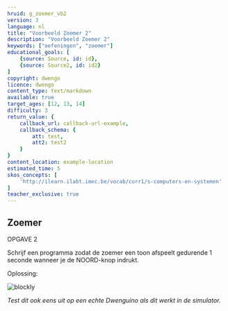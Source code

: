 ```yaml
---
hruid: g_zoemer_vb2
version: 3
language: nl
title: "Voorbeeld Zoemer 2"
description: "Voorbeeld Zoemer 2"
keywords: ["oefeningen", "zoemer"]
educational_goals: [
    {source: Source, id: id}, 
    {source: Source2, id: id2}
]
copyright: dwengo
licence: dwengo
content_type: text/markdown
available: true
target_ages: [12, 13, 14]
difficulty: 3
return_value: {
    callback_url: callback-url-example,
    callback_schema: {
        att: test,
        att2: test2
    }
}
content_location: example-location
estimated_time: 5
skos_concepts: [
    'http://ilearn.ilabt.imec.be/vocab/curr1/s-computers-en-systemen'
]
teacher_exclusive: true
---
```

## Zoemer

OPGAVE 2 

Schrijf een programma zodat de zoemer een toon afspeelt gedurende 1 seconde wanneer je de NOORD-knop indrukt.  


Oplossing:

![blockly](@learning-object/zoemer_m2/nl/3)

*Test dit ook eens uit op een echte Dwenguino als dit werkt in de simulator.*
